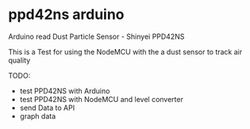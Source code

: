 # ppd42ns arduino
Arduino read Dust Particle Sensor - Shinyei PPD42NS

This is a Test for using the NodeMCU with the a dust sensor to track air quality

TODO:
* test PPD42NS with Arduino
* test PPD42NS with NodeMCU and level converter
* send Data to API
* graph data
